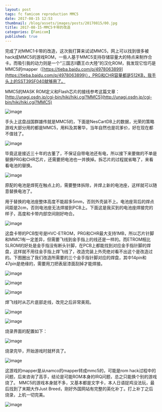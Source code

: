 ```yaml
---
layout: post
tags: fc famicom reproduction MMC5
date: 2017-08-15 12:53
thumbnail: /blog/assets/images/posts/20170815/00.jpg
title: 2017-08-15-MMC5卡带的改造
categories: [Famicom]
published: true
---
```


完成了对MMC1卡带的改造，这次我打算来试试MMC5，网上可以找到很多被hack成MMC5的游戏ROM，一些人基于MMC5支持存储容量大的特点来制作合卡。而吸引我的动力则是一个“三国志II覇王の大陸”的汉化ROM，我发现它恰巧是MMC5的mapper（[https://tieba.baidu.com/p/4978063899](https://tieba.baidu.com/p/4978063899)），PRG和CHR容量都是512KB，我手头上的SST39SF040就够用了。

<!--more-->

MMC5的MASK ROM定义和Flash芯片的接线参考这篇文章：[http://unagi.osdn.jp/cgi-bin/hiki/hiki.cgi?MMC5](http://unagi.osdn.jp/cgi-bin/hiki/hiki.cgi?MMC5)

![image](/blog/assets/images/posts/20170815/01.jpg)

手头上这盘战国群雄传就是MMC5的，下面是NesCartDB上的数据，光荣的策略游戏大部分用的都是MMC5，用料及其奢华，当年自然也是坑爹价，好在现在都不值钱了。

![image](/blog/assets/images/posts/20170815/02.jpg)

毕竟这是接近三十年的古董了，不保证自带电池还有电，所以接下来要做的不单是替换PRG和CHR芯片，还需要把电池也一并换掉。拆芯片的过程就省略了，来看看电池的替换。

![image](/blog/assets/images/posts/20170815/03.jpg)

原配的电池是焊死在触点上的，需要整体拆除，并焊上新的电池座，这样就可以随意替换电池了。

用于替换的电池座整体高度不能超多5mm，否则外壳装不上。电池座背后的焊点间距是2cm，否则电池座无法焊接到PCB上。下面这是我买到的电池座焊接完的样子，高度和卡带内部空间刚好吻合。

![image](/blog/assets/images/posts/20170815/04.jpg)

这盘卡带的PCB型号是HVC-ETROM，PRG和CHR最大支持1MB，所以芯片针脚和MMC1有一定差异，但需要飞线到金手指上的线还是一样的。而ETROM相比SLROM的好处是金手指没有断头针脚，在PCB上都能找到对应金手指针脚的焊盘，这样就不用往金手指上焊飞线了，改造完装上外壳绝对看不出这个是改造过的。下图圈出了我们改造所需要的三个金手指针脚对应的焊盘，其中14pin和47pin是绝缘的，需要用刀把表层漆面刮掉才能焊接。

![image](/blog/assets/images/posts/20170815/05.jpg)

![image](/blog/assets/images/posts/20170815/06.jpg)

![image](/blog/assets/images/posts/20170815/07.jpg)

焊飞线时从芯片底部走线，改完之后非常美观。

![image](/blog/assets/images/posts/20170815/08.jpg)

![image](/blog/assets/images/posts/20170815/09.jpg)

烧录界面的配置如下：

![image](/blog/assets/images/posts/20170815/10.png)

烧录完毕，开始游戏时就杯具了。

![image](/blog/assets/images/posts/20170815/11.jpg)

这游戏的mapper是从namco的mapper转成mmc5的，可能是rom hack过程中的问题，后来咨询了高手，结论是可能ROM本身的IRQ问题，总之只能换个别的游戏烧了。
MMC5的游戏本身就不多，又基本都是文字卡，本人日语捉鸡没法玩，最后找到了末期大作Just Breed，刚好外国网站有完整的英化补丁。打上补丁之后烧录，上机一切完美。

![image](/blog/assets/images/posts/20170815/12.jpg)
